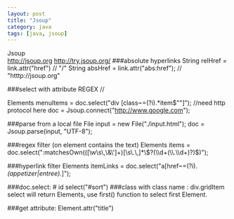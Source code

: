 ```yaml
---
layout: post
title: "Jsoup"
category: java
tags: [java, jsoup]
---
```


Jsoup    
http://jsoup.org
http://try.jsoup.org/
###absolute hyperlinks
    String relHref = link.attr("href") // "/"
    String absHref = link.attr("abs:href"); // "htttp://jsoup.org"

###select with attribute REGEX
    // <div class="menu-item"></div>
    Elements menuItems = doc.select("div [class~=(?i).*item$""]");
    //need http protocol here
    doc = Jsoup.connect("http://www.google.com");

###parse from a local file
    File input = new File("./input.html");
    doc = Jsoup.parse(input, "UTF-8");


###regex filter (on element contains the text)
    Elements items = doc.select(":matchesOwn(([\\w\\s\\,\\&\\']+)[\\s\\.\\,]*\\$?(\\d+(\\.\\d+)?)$)");

###hyperlink filter
    Elements itemLinks = doc.select("a[href~=(?i).*(appetizer|entree).*]");

###doc.select:
    # id  select("#sort")
###class with class name : 
    div.gridItem
select will return Elements, use first() function to select first Element.

###get attribute:
    Element.attr("title")


